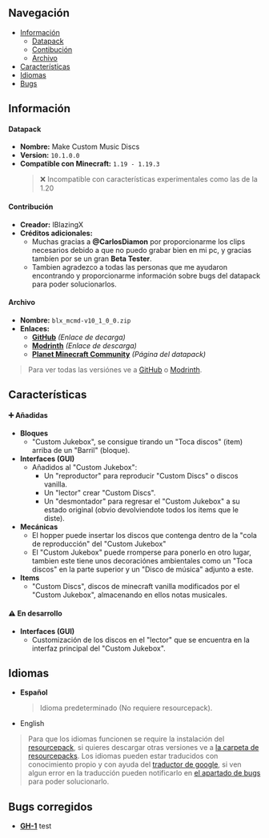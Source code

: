 [changelog-url]: https://github.com/IBlazingX/-Minecraft-Make-Custom-Music-Discs/tree/main/changelog

[download-url-github]: https://github.com/IBlazingX/-Minecraft-Make-Custom-Music-Discs/blob/main/downloads/blx_mcmd-v10_1_0_0.zip
[download-url-modrinth]: https://modrinth.com/datapack/make-custom-music-discs/version/10.1.0.0
[download-url-pmc]: https://www.planetminecraft.com/data-pack/make-custom-music-discs
[datapack-all-versions-url-github]: https://github.com/IBlazingX/-Minecraft-Make-Custom-Music-Discs/blob/main/downloads/README.md
[datapack-all-versions-url-modrinth]: https://modrinth.com/datapack/make-custom-music-discs/versions

[resourcepack-url]: https://github.com/IBlazingX/-Minecraft-Make-Custom-Music-Discs/blob/main/resourcepack/blx_mcmd-resources-v10_x_x_x.zip
[all-resourcepack-url]: https://github.com/IBlazingX/-Minecraft-Make-Custom-Music-Discs/blob/main/resourcepack/README.md

## Navegación
- [Información](#información)
  - [Datapack](#datapack)
  - [Contibución](#contribución)
  - [Archivo](#archivo)
- [Características](#características)
- [Idiomas](#idiomas)
- [Bugs](#bugs-corregidos)

## Información
#### Datapack
- **Nombre:** Make Custom Music Discs
- **Version:** `10.1.0.0` <!-- 10.1.0.0 = <pack_format>.<version> = pack_format 10 + v1.0.0  -->
- **Compatible con Minecraft:** `1.19 - 1.19.3`
  > :x: Incompatible con características experimentales como las de la 1.20

#### Contribución
- **Creador:** IBlazingX
- **Créditos adicionales:**
  - Muchas gracias a **@CarlosDiamon** por proporcionarme los clips necesarios debido a que no puedo grabar bien en mi pc, y gracias tambíen por se un gran **Beta Tester**.
  - Tambien agradezco a todas las personas que me ayudaron encontrando y proporcionarme información sobre bugs del datapack para poder solucionarlos.
  
#### Archivo
- **Nombre:** `blx_mcmd-v10_1_0_0.zip`
- **Enlaces:**
  - **[GitHub](download-url-github)** *(Enlace de decarga)*
  - **[Modrinth](download-url-modrinth)** *(Enlace de descarga)*
  - **[Planet Minecraft Community](download-url-pmc)** *(Página del datapack)*
> Para ver todas las versiónes ve a [GitHub](datapack-all-versions-url-github) o [Modrinth](datapack-all-versions-url-modrinth).

## Características
#### :heavy_plus_sign: Añadidas
- **Bloques**
  - "Custom Jukebox", se consigue tirando un "Toca discos" (item) arriba de un "Barril" (bloque).
- **Interfaces (GUI)**
  - Añadidos al "Custom Jukebox":
    - Un "reproductor" para reproducir "Custom Discs" o discos vanilla.
    - Un "lector" crear "Custom Discs".
    - Un "desmontador" para regresar el "Custom Jukebox" a su estado original (obvio devolviendote todos los items que le diste).
- **Mecánicas**
  - El hopper puede insertar los discos que contenga dentro de la "cola de reproducción" del "Custom Jukebox"
  - El "Custom Jukebox" puede rromperse para ponerlo en otro lugar, tambien este tiene unos decoraciónes ambientales como un "Toca discos" en la parte superior y un "Disco de música" adjunto a este.
- **Items**
  - "Custom Discs", discos de minecraft vanilla modificados por el "Custom Jukebox", almacenando en ellos notas musicales.

#### :warning: En desarrollo
- **Interfaces (GUI)**
  - Customización de los discos en el "lector" que se encuentra en la interfaz principal del "Custom Jukebox".
  
## Idiomas
- **Español**
  > Idioma predeterminado (No requiere resourcepack).

- English

> Para que los idiomas funcionen se require la instalación del [resourcepack](resourcepack-url), si quieres descargar otras versiones ve a [la carpeta de resourcepacks](all-resourcepack-url).
> Los idiomas pueden estar traducidos con conocimiento propio y con ayuda del [traductor de google](https://translate.google.com), si ven algun error en la traducción pueden notificarlo en [el apartado de bugs](https://github.com/IBlazingX/-Minecraft-Make-Custom-Music-Discs/issues) para poder solucionarlo.

## Bugs corregidos
- [<ins>**GH-1**</ins>](https://github.com/IBlazingX/-Minecraft-Make-Custom-Music-Discs/issues/1) test
